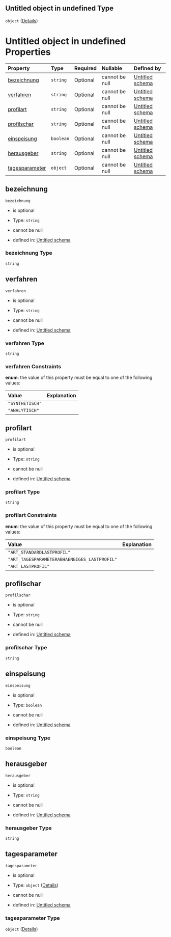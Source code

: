 ## Untitled object in undefined Type

`object` ([Details](lastprofil.md))

# Untitled object in undefined Properties

| Property                          | Type      | Required | Nullable       | Defined by                                                                                                                                                                      |
| :-------------------------------- | :-------- | :------- | :------------- | :------------------------------------------------------------------------------------------------------------------------------------------------------------------------------ |
| [bezeichnung](#bezeichnung)       | `string`  | Optional | cannot be null | [Untitled schema](lastprofil-properties-bezeichnung.md "https://raw.githubusercontent.com/conuti-gmbh/bo4e/main/schemas/v1/com/Lastprofil.schema.json#/properties/bezeichnung") |
| [verfahren](#verfahren)           | `string`  | Optional | cannot be null | [Untitled schema](profilverfahren.md "https://raw.githubusercontent.com/conuti-gmbh/bo4e/main/schemas/v1/enum/Profilverfahren.schema.json#/properties/verfahren")               |
| [profilart](#profilart)           | `string`  | Optional | cannot be null | [Untitled schema](profilart.md "https://raw.githubusercontent.com/conuti-gmbh/bo4e/main/schemas/v1/enum/Profilart.schema.json#/properties/profilart")                           |
| [profilschar](#profilschar)       | `string`  | Optional | cannot be null | [Untitled schema](lastprofil-properties-profilschar.md "https://raw.githubusercontent.com/conuti-gmbh/bo4e/main/schemas/v1/com/Lastprofil.schema.json#/properties/profilschar") |
| [einspeisung](#einspeisung)       | `boolean` | Optional | cannot be null | [Untitled schema](lastprofil-properties-einspeisung.md "https://raw.githubusercontent.com/conuti-gmbh/bo4e/main/schemas/v1/com/Lastprofil.schema.json#/properties/einspeisung") |
| [herausgeber](#herausgeber)       | `string`  | Optional | cannot be null | [Untitled schema](lastprofil-properties-herausgeber.md "https://raw.githubusercontent.com/conuti-gmbh/bo4e/main/schemas/v1/com/Lastprofil.schema.json#/properties/herausgeber") |
| [tagesparameter](#tagesparameter) | `object`  | Optional | cannot be null | [Untitled schema](tagesparameter.md "https://raw.githubusercontent.com/conuti-gmbh/bo4e/main/schemas/v1/com/Tagesparameter.schema.json#/properties/tagesparameter")             |

## bezeichnung



`bezeichnung`

*   is optional

*   Type: `string`

*   cannot be null

*   defined in: [Untitled schema](lastprofil-properties-bezeichnung.md "https://raw.githubusercontent.com/conuti-gmbh/bo4e/main/schemas/v1/com/Lastprofil.schema.json#/properties/bezeichnung")

### bezeichnung Type

`string`

## verfahren



`verfahren`

*   is optional

*   Type: `string`

*   cannot be null

*   defined in: [Untitled schema](profilverfahren.md "https://raw.githubusercontent.com/conuti-gmbh/bo4e/main/schemas/v1/enum/Profilverfahren.schema.json#/properties/verfahren")

### verfahren Type

`string`

### verfahren Constraints

**enum**: the value of this property must be equal to one of the following values:

| Value           | Explanation |
| :-------------- | :---------- |
| `"SYNTHETISCH"` |             |
| `"ANALYTISCH"`  |             |

## profilart



`profilart`

*   is optional

*   Type: `string`

*   cannot be null

*   defined in: [Untitled schema](profilart.md "https://raw.githubusercontent.com/conuti-gmbh/bo4e/main/schemas/v1/enum/Profilart.schema.json#/properties/profilart")

### profilart Type

`string`

### profilart Constraints

**enum**: the value of this property must be equal to one of the following values:

| Value                                        | Explanation |
| :------------------------------------------- | :---------- |
| `"ART_STANDARDLASTPROFIL"`                   |             |
| `"ART_TAGESPARAMETERABHAENGIGES_LASTPROFIL"` |             |
| `"ART_LASTPROFIL"`                           |             |

## profilschar



`profilschar`

*   is optional

*   Type: `string`

*   cannot be null

*   defined in: [Untitled schema](lastprofil-properties-profilschar.md "https://raw.githubusercontent.com/conuti-gmbh/bo4e/main/schemas/v1/com/Lastprofil.schema.json#/properties/profilschar")

### profilschar Type

`string`

## einspeisung



`einspeisung`

*   is optional

*   Type: `boolean`

*   cannot be null

*   defined in: [Untitled schema](lastprofil-properties-einspeisung.md "https://raw.githubusercontent.com/conuti-gmbh/bo4e/main/schemas/v1/com/Lastprofil.schema.json#/properties/einspeisung")

### einspeisung Type

`boolean`

## herausgeber



`herausgeber`

*   is optional

*   Type: `string`

*   cannot be null

*   defined in: [Untitled schema](lastprofil-properties-herausgeber.md "https://raw.githubusercontent.com/conuti-gmbh/bo4e/main/schemas/v1/com/Lastprofil.schema.json#/properties/herausgeber")

### herausgeber Type

`string`

## tagesparameter



`tagesparameter`

*   is optional

*   Type: `object` ([Details](tagesparameter.md))

*   cannot be null

*   defined in: [Untitled schema](tagesparameter.md "https://raw.githubusercontent.com/conuti-gmbh/bo4e/main/schemas/v1/com/Tagesparameter.schema.json#/properties/tagesparameter")

### tagesparameter Type

`object` ([Details](tagesparameter.md))
